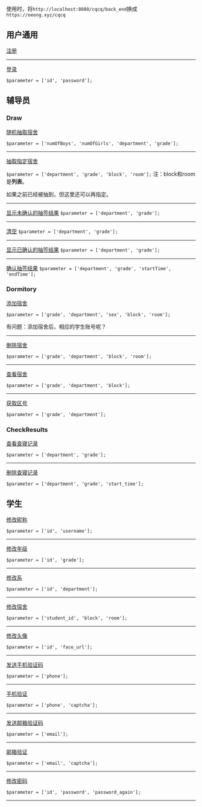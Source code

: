 使用时，将`http://localhost:8080/cqcq/back_end`换成`https://oeong.xyz/cqcq`

## 用户通用

[注册](https://oeong.xyz/cqcq/public/index.php/index/user/sign)

---

[登录](https://oeong.xyz/cqcq/public/index.php/index/user/login)

`$parameter = ['id', 'password'];`

## 辅导员

### Draw

[随机抽取宿舍](https://oeong.xyz/cqcq/public/index.php/index/Draw/draw)

`$parameter = ['numOfBoys', 'numOfGirls', 'department', 'grade'];`

---

[抽取指定宿舍](https://oeong.xyz/cqcq/public/index.php/index/Draw/customize)

`$parameter = ['department', 'grade', 'block', 'room'];`
注：block和room是**列表**。

如果之前已经被抽到，但这里还可以再指定。

---

[显示未确认的抽签结果](https://oeong.xyz/cqcq/public/index.php/index/draw/displayUnconfirmedResults)
`$parameter = ['department', 'grade'];`

---

[清空](https://oeong.xyz/cqcq/public/index.php/index/draw/redraw)
`$parameter = ['department', 'grade'];`

---

[显示已确认的抽签结果](https://oeong.xyz/cqcq/public/index.php/index/draw/displayConfirmedResults)
`$parameter = ['department', 'grade'];`

---

[确认抽签结果](https://oeong.xyz/cqcq/public/index.php/index/draw/verifyResults)
`$parameter = ['department', 'grade', 'startTime', 'endTime'];
`

### Dormitory

[添加宿舍](https://oeong.xyz/cqcq/public/index.php/index/dormitory/insert)

`$parameter = ['grade', 'department', 'sex', 'block', 'room'];`

有问题：添加宿舍后，相应的学生账号呢？

---

[删除宿舍](https://oeong.xyz/cqcq/public/index.php/index/dormitory/delete)

`$parameter = ['grade', 'department', 'block', 'room'];`

---

[查看宿舍](https://oeong.xyz/cqcq/public/index.php/index/dormitory/examine)

`$parameter = ['grade', 'department', 'block'];`

---

[获取区号](https://oeong.xyz/cqcq/public/index.php/index/dormitory/getBlock)

`$parameter = ['grade', 'department'];`

### CheckResults

[查看查寝记录](https://oeong.xyz/cqcq/public/index.php/index/Checkresults/checkRecords)

`$parameter = ['department', 'grade'];`

---
[删除查寝记录](https://oeong.xyz/cqcq/public/index.php/index/Checkresults/deleteRecord)

`$parameter = ['department', 'grade', 'start_time'];`


## 学生

[修改昵称](https://oeong.xyz/cqcq/public/index.php/index/change/changeUsername)

`$parameter = ['id', 'username'];`

---

[修改年级](https://oeong.xyz/cqcq/public/index.php/index/change/changeGrade)

`$parameter = ['id', 'grade'];`

---

[修改系](https://oeong.xyz/cqcq/public/index.php/index/change/changeDepartment)

`$parameter = ['id', 'department'];`

---

[修改宿舍](https://oeong.xyz/cqcq/public/index.php/index/change/changeDormNumber)

`$parameter = ['student_id', 'block', 'room'];`

---

[修改头像](https://oeong.xyz/cqcq/public/index.php/index/change/changeFace)

`$parameter = ['id', 'face_url'];`

---

[发送手机验证码](https://oeong.xyz/cqcq/public/index.php/index/forget/sendSms)

`$parameter = ['phone'];`

---

[手机验证](https://oeong.xyz/cqcq/public/index.php/index/forget/verifyPhone)

`$parameter = ['phone', 'captcha'];`

---

[发送邮箱验证码](https://oeong.xyz/cqcq/public/index.php/index/forget/sendMailCaptcha)

`$parameter = ['email'];`

---

[邮箱验证](https://oeong.xyz/cqcq/public/index.php/index/forget/verifyEmail)

`$parameter = ['email', 'captcha'];`

---

[修改密码](https://oeong.xyz/cqcq/public/index.php/index/forget/changePassword)

`$parameter = ['id', 'password', 'password_again'];`

---